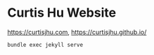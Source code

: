 # Curtis Hu Website

https://curtisjhu.com, https://curtisjhu.github.io/


```
bundle exec jekyll serve
```
